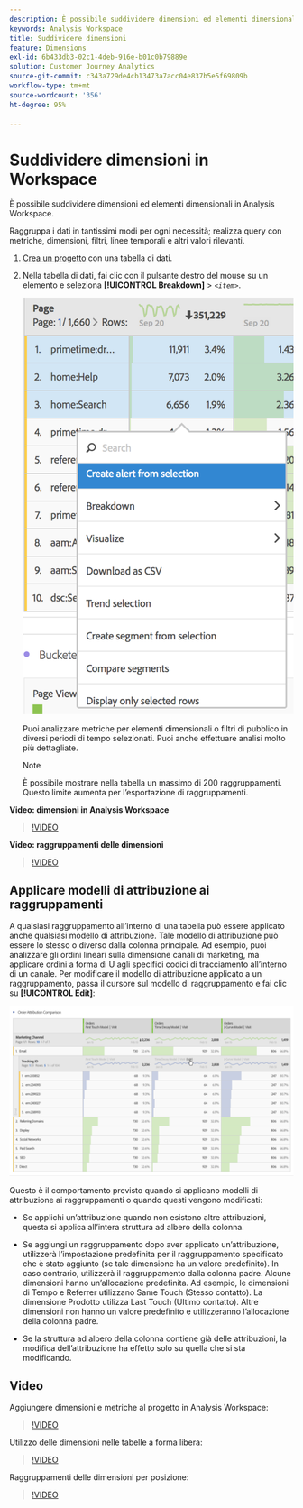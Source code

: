 ```yaml
---
description: È possibile suddividere dimensioni ed elementi dimensionali in Analysis Workspace.
keywords: Analysis Workspace
title: Suddividere dimensioni
feature: Dimensions
exl-id: 6b433db3-02c1-4deb-916e-b01c0b79889e
solution: Customer Journey Analytics
source-git-commit: c343a729de4cb13473a7acc04e837b5e5f69809b
workflow-type: tm+mt
source-wordcount: '356'
ht-degree: 95%

---
```


# Suddividere dimensioni in Workspace

È possibile suddividere dimensioni ed elementi dimensionali in Analysis Workspace.

Raggruppa i dati in tantissimi modi per ogni necessità; realizza query con metriche, dimensioni, filtri, linee temporali e altri valori rilevanti.

1. [Crea un progetto](/help/analysis-workspace/home.md) con una tabella di dati.
1. Nella tabella di dati, fai clic con il pulsante destro del mouse su un elemento e seleziona **[!UICONTROL Breakdown]** > *`<item>`*.

   ![Risultato passaggio che mostra l’avviso di creazione dalla selezione selezionata.](assets/fa_data_table_actions.png)

   Puoi analizzare metriche per elementi dimensionali o filtri di pubblico in diversi periodi di tempo selezionati. Puoi anche effettuare analisi molto più dettagliate.

   >[!NOTE]
   >
   >È possibile mostrare nella tabella un massimo di 200 raggruppamenti. Questo limite aumenta per l’esportazione di raggruppamenti.

**Video: dimensioni in Analysis Workspace**

>[!VIDEO](https://video.tv.adobe.com/v/23971)

**Video: raggruppamenti delle dimensioni**

>[!VIDEO](https://video.tv.adobe.com/v/23969)

## Applicare modelli di attribuzione ai raggruppamenti

A qualsiasi raggruppamento all’interno di una tabella può essere applicato anche qualsiasi modello di attribuzione. Tale modello di attribuzione può essere lo stesso o diverso dalla colonna principale. Ad esempio, puoi analizzare gli ordini lineari sulla dimensione canali di marketing, ma applicare ordini a forma di U agli specifici codici di tracciamento all’interno di un canale. Per modificare il modello di attribuzione applicato a un raggruppamento, passa il cursore sul modello di raggruppamento e fai clic su **[!UICONTROL Edit]**:

![Confronto attribuzione ordine con le impostazioni del raggruppamento](assets/breakdown_settings.png)

Questo è il comportamento previsto quando si applicano modelli di attribuzione ai raggruppamenti o quando questi vengono modificati:

* Se applichi un’attribuzione quando non esistono altre attribuzioni, questa si applica all’intera struttura ad albero della colonna.

* Se aggiungi un raggruppamento dopo aver applicato un’attribuzione, utilizzerà l’impostazione predefinita per il raggruppamento specificato che è stato aggiunto (se tale dimensione ha un valore predefinito). In caso contrario, utilizzerà il raggruppamento dalla colonna padre. Alcune dimensioni hanno un’allocazione predefinita. Ad esempio, le dimensioni di Tempo e Referrer utilizzano Same Touch (Stesso contatto). La dimensione Prodotto utilizza Last Touch (Ultimo contatto). Altre dimensioni non hanno un valore predefinito e utilizzeranno l’allocazione della colonna padre.

* Se la struttura ad albero della colonna contiene già delle attribuzioni, la modifica dell’attribuzione ha effetto solo su quella che si sta modificando.

## Video

Aggiungere dimensioni e metriche al progetto in Analysis Workspace:

>[!VIDEO](https://video.tv.adobe.com/v/30606)

Utilizzo delle dimensioni nelle tabelle a forma libera:

>[!VIDEO](https://video.tv.adobe.com/v/40179)

Raggruppamenti delle dimensioni per posizione:

>[!VIDEO](https://video.tv.adobe.com/v/24033)
